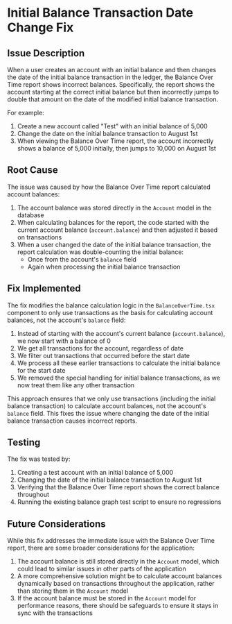 # Initial Balance Transaction Date Change Fix

## Issue Description

When a user creates an account with an initial balance and then changes the date of the initial balance transaction in the ledger, the Balance Over Time report shows incorrect balances. Specifically, the report shows the account starting at the correct initial balance but then incorrectly jumps to double that amount on the date of the modified initial balance transaction.

For example:
1. Create a new account called "Test" with an initial balance of 5,000
2. Change the date on the initial balance transaction to August 1st
3. When viewing the Balance Over Time report, the account incorrectly shows a balance of 5,000 initially, then jumps to 10,000 on August 1st

## Root Cause

The issue was caused by how the Balance Over Time report calculated account balances:

1. The account balance was stored directly in the `Account` model in the database
2. When calculating balances for the report, the code started with the current account balance (`account.balance`) and then adjusted it based on transactions
3. When a user changed the date of the initial balance transaction, the report calculation was double-counting the initial balance:
   - Once from the account's `balance` field
   - Again when processing the initial balance transaction

## Fix Implemented

The fix modifies the balance calculation logic in the `BalanceOverTime.tsx` component to only use transactions as the basis for calculating account balances, not the account's `balance` field:

1. Instead of starting with the account's current balance (`account.balance`), we now start with a balance of 0
2. We get all transactions for the account, regardless of date
3. We filter out transactions that occurred before the start date
4. We process all these earlier transactions to calculate the initial balance for the start date
5. We removed the special handling for initial balance transactions, as we now treat them like any other transaction

This approach ensures that we only use transactions (including the initial balance transaction) to calculate account balances, not the account's `balance` field. This fixes the issue where changing the date of the initial balance transaction causes incorrect reports.

## Testing

The fix was tested by:
1. Creating a test account with an initial balance of 5,000
2. Changing the date of the initial balance transaction to August 1st
3. Verifying that the Balance Over Time report shows the correct balance throughout
4. Running the existing balance graph test script to ensure no regressions

## Future Considerations

While this fix addresses the immediate issue with the Balance Over Time report, there are some broader considerations for the application:

1. The account balance is still stored directly in the `Account` model, which could lead to similar issues in other parts of the application
2. A more comprehensive solution might be to calculate account balances dynamically based on transactions throughout the application, rather than storing them in the `Account` model
3. If the account balance must be stored in the `Account` model for performance reasons, there should be safeguards to ensure it stays in sync with the transactions

